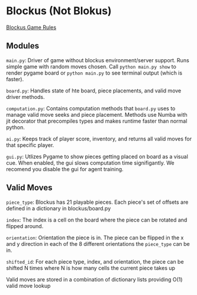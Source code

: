 # Blockus (Not Blokus)
[Blockus Game Rules](https://en.wikipedia.org/wiki/Blokus)

## Modules
```main.py```: Driver of game without blockus environment/server support. Runs simple game with random moves chosen. Call ```python main.py show``` to render pygame board or ```python main.py``` to see terminal output (which is faster).

```board.py```: Handles state of hte board, piece placements, and valid move driver methods.

```computation.py```: Contains computation methods that ```board.py``` uses to manage valid move seeks and piece placement. Methods use Numba with jit decorator that precompiles
  types and makes runtime faster than normal python.
 
```ai.py```: Keeps track of player score, inventory, and returns all valid moves for that specific player.

```gui.py```: Utlizes Pygame to show pieces getting placed on board as a visual cue. When enabled, the gui slows computation time signifigantly. We recomend you 
disable the gui for agent training. 

## Valid Moves
```piece_type```: Blockus has 21 playable pieces. Each piece's set of offsets are defined in a dictionary in blockus/board.py

```index```: The index is a cell on the board where the piece can be rotated and flipped around. 

```orientation```: Orientation the piece is in. The piece can be flipped in the x and y direction in each of the 8 different orientations the ```piece_type``` can be in.

```shifted_id```: For each piece type, index, and orientation, the piece can be shifted N times where N is how many cells the current piece takes up

Valid moves are stored in a combination of dictionary lists providing O(1) valid move lookup

